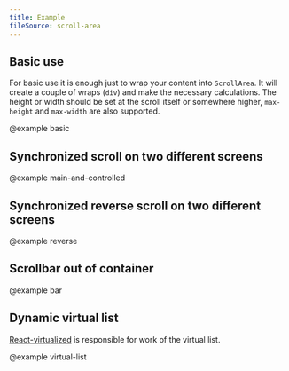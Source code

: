 ```yaml
---
title: Example
fileSource: scroll-area
---
```


## Basic use

For basic use it is enough just to wrap your content into `ScrollArea`. It will create a couple of wraps (`div`) and make the necessary calculations. The height or width should be set at the scroll itself or somewhere higher, `max-height` and `max-width` are also supported.

@example basic

## Synchronized scroll on two different screens

@example main-and-controlled

## Synchronized reverse scroll on two different screens

@example reverse

## Scrollbar out of container

@example bar

## Dynamic virtual list

[React-virtualized](https://github.com/bvaughn/react-virtualized) is responsible for work of the virtual list.

@example virtual-list
